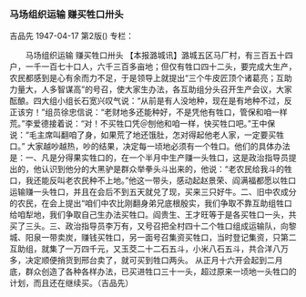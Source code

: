 ### 马场组织运输  赚买牲口卅头
吉品先
1947-04-17
第2版()
专栏：

　　马场组织运输
    赚买牲口卅头
    【本报潞城讯】潞城五区马厂村，有三百五十四户，一千一百七十口人，六千三百多亩地；但仅有牲口四十二头，要完成大生产，农民都感到是心有余而力不足，于是领导上就提出“三个牛皮匠顶个诸葛亮；互助力量大，人多智谋高”的号召，使大家生办法，各互助组分头召开生产会议，大家酝酿。四大组小组长石宽兴叹气说：“从前是有人没地种，现在是有地种不过，反正该穷！”组员徐忠信说：“老财地多还能种好，不是凭他有牲口，管保和咱一样荒。”李爱德接着说：“对！不买牲口凭＠刨他和咱一样，快买牲口吧。”王中保说：“毛主席叫翻咱了身，如果荒了地还饿肚，怎对得起他老人家，一定要买牲口。”
    大家越吵越热，吵的结果，决定每一顷地必须有一个牲口。他们的具体办法是：一、凡是分得果实牲口的，在一个半月中生产赚一头牲口，这是政治指导员提出的，他认识到他分的大黑驴是群众举拳头斗出来的，他说：“老农民给我斗的牲口，我还能反叫老农民种不上地。”他这一带头，感动起赵景荣、阎满福都愿以牲口运输赚一头牲口，并且在会后不到五天就兑了现，买来三只好牛。二、旧中农成分的农民，在会上提出“咱们中农比刚翻身弟兄底根殷实，我们争取不靠互助组牲口给咱犁地，我们争取自己生办法买牲口。阎贵生、王才旺等于是各买牲口一头，共买了三头。三、政治指导员李万有，又号召把全村四十二个牲口组成运输队，向黎城、阳泉一带卖炭，赚钱买牲口，另一面号召集资买牲口，当时登记集资，只第二互助组，就集了一万四千元，又玉茭二十二石五斗，小米八石五斗，共合洋八万多，决定顺便捎货到邢台卖了，就可买到牲口两头。
    从正月十六开会起到二月底，群众创造了各种各样办法，已买进牲口三十一头，超过原来一顷地一头牲口的计划，而且还在继续买。（吉品先）
